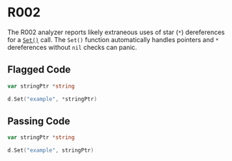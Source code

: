 # R002

The R002 analyzer reports likely extraneous uses of
star (`*`) dereferences for a [`Set()`](https://godoc.org/github.com/hashicorp/terraform-plugin-sdk/helper/schema#ResourceData.Set) call. The `Set()` function automatically
handles pointers and `*` dereferences without `nil` checks can panic.

## Flagged Code

```go
var stringPtr *string

d.Set("example", *stringPtr)
```

## Passing Code

```go
var stringPtr *string

d.Set("example", stringPtr)
```
